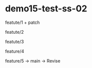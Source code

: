 # demo15-test-ss-02

featute/1 + patch

featute/2

featute/3

feature/4

feature/5 -> main
-> Revise

